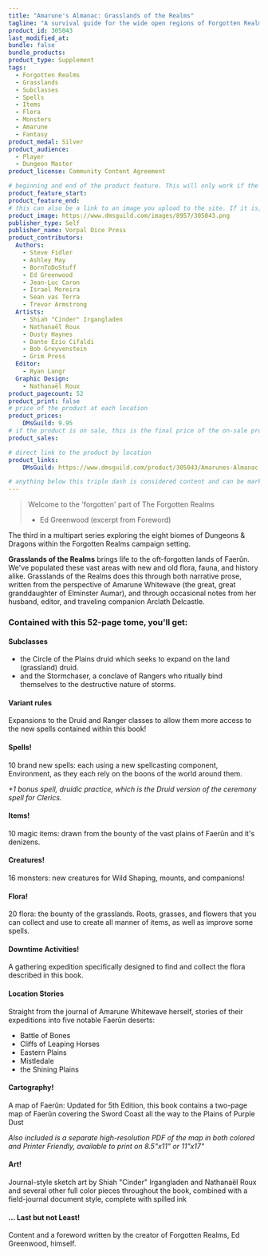 ```yaml
---
title: "Amarune's Almanac: Grasslands of the Realms"
tagline: "A survival guide for the wide open regions of Forgotten Realms"
product_id: 305043
last_modified_at:
bundle: false
bundle_products:
product_type: Supplement
tags:
  - Forgotten Realms
  - Grasslands
  - Subclasses
  - Spells
  - Items
  - Flora
  - Monsters
  - Amarune
  - Fantasy
product_medal: Silver
product_audience:
  - Player
  - Dungeon Master
product_license: Community Content Agreement

# beginning and end of the product feature. This will only work if the site is updated within several weeks of when the feature is supposed to happen. Making a new post counts as updating.
product_feature_start: 
product_feature_end: 
# this can also be a link to an image you upload to the site. If it is, it must start with a "/" or be a full link
product_image: https://www.dmsguild.com/images/8957/305043.png
publisher_type: Self
publisher_name: Vorpal Dice Press
product_contributors:
  Authors:
    - Steve Fidler
    - Ashley May
    - BornToDoStuff
    - Ed Greenwood
    - Jean-Luc Caron
    - Israel Moreira
    - Sean vas Terra
    - Trevor Armstrong
  Artists:
    - Shiah "Cinder" Irgangladen
    - Nathanaël Roux
    - Dusty Haynes
    - Dante Ezio Cifaldi
    - Bob Greyvenstein
    - Grim Press
  Editor:
    - Ryan Langr
  Graphic Design:
    - Nathanaël Roux
product_pagecount: 52
product_print: false
# price of the product at each location
product_prices:
    DMsGuild: 9.95
# if the product is on sale, this is the final price of the on-sale product for each location that it is on sale. The sales % will be calculated and displayed based on the difference between product_prices and product_sales
product_sales:

# direct link to the product by location
product_links:
    DMsGuild: https://www.dmsguild.com/product/305043/Amarunes-Almanac-Grasslands-of-the-Realms?affiliate_id=1713687&src=VDPWebsite

# anything below this triple dash is considered content and can be markup or html. It should be fully HTML compatible as long as your tags are formatted correctly.
---
```

> Welcome to the 'forgotten' part of The Forgotten Realms
> - Ed Greenwood (excerpt from Foreword)

The third in a multipart series exploring the eight biomes of Dungeons & Dragons within the Forgotten Realms campaign setting.

**Grasslands of the Realms** brings life to the oft-forgotten lands of Faerûn. We've populated these vast areas with new and old flora, fauna, and history alike. Grasslands of the Realms does this through both narrative prose, written from the perspective of Amarune Whitewave (the great, great granddaughter of Elminster Aumar), and through occasional notes from her husband, editor, and traveling companion Arclath Delcastle.

### Contained with this 52-page tome, you'll get:

#### Subclasses
- the Circle of the Plains druid which seeks to expand on the land (grassland) druid.
- and the Stormchaser, a conclave of Rangers who ritually bind themselves to the destructive nature of storms.

#### Variant rules
Expansions to the Druid and Ranger classes to allow them more access to the new spells contained within this book!

#### Spells!
10 brand new spells: each using a new spellcasting component, Environment, as they each rely on the boons of the world around them.

*+1 bonus spell, druidic practice, which is the Druid version of the ceremony spell for Clerics.*

#### Items!
10 magic items: drawn from the bounty of the vast plains of Faerûn and it's denizens.

#### Creatures!
16 monsters: new creatures for Wild Shaping, mounts, and companions!

#### Flora!
20 flora: the bounty of the grasslands. Roots, grasses, and flowers that you can collect and use to create all manner of items, as well as improve some spells.

#### Downtime Activities!
A gathering expedition specifically designed to find and collect the flora described in this book.

#### Location Stories
Straight from the journal of Amarune Whitewave herself, stories of their expeditions into five notable Faerûn deserts:
- Battle of Bones
- Cliffs of Leaping Horses
- Eastern Plains
- Mistledale
- the Shining Plains

#### Cartography!
A map of Faerûn: Updated for 5th Edition, this book contains a two-page map of Faerûn covering the Sword Coast all the way to the Plains of Purple Dust

*Also included is a separate high-resolution PDF of the map in both colored and Printer Friendly, available to print on 8.5"x11" or 11"x17"*

#### Art!
Journal-style sketch art by Shiah "Cinder" Irgangladen and Nathanaël Roux and several other full color pieces throughout the book, combined with a field-journal document style, complete with spilled ink

#### ... Last but not Least!

Content and a foreword written by the creator of Forgotten Realms, Ed Greenwood, himself.